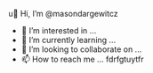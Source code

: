 u👋 Hi, I’m @masondargewitcz
- 👀 I’m interested in ...
- 🌱 I’m currently learning ...
- 💞️ I’m looking to collaborate on ...
- 📫 How to reach me ... fdrfgtuytfr

<!---
masondargewitcz/masondargewitcz is a ✨ special ✨ repository because its `README.md` (this file) appears on your GitHub profile.
You can click the Preview link to take a look at your changes.
--->
